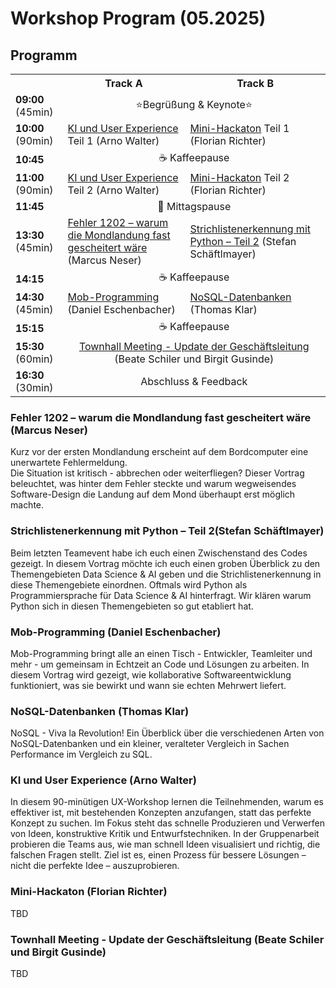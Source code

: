  
# Workshop Program (05.2025)

## Programm

<table>
  <tr>
    <th></th>
    <th>Track A</th>
    <th>Track B</th>
  </tr>
  <tr>
    <td><b>09:00</b> (45min)</td>
    <td colspan="2" align="center">⭐Begrüßung & Keynote⭐</td>
  </tr>
  <tr>
    <td><b>10:00</b> (90min)</td>
    <td><a href="#kiux">KI und User Experience</a> Teil 1 (Arno Walter)</td>
    <td><a href="#minihackaton">Mini-Hackaton</a> Teil 1 (Florian Richter)</td>
  </tr>
  <tr>
    <td><b>10:45</b></td>
    <td colspan="2" align="center">☕ Kaffeepause</td>
  </tr>
  <tr>
    <td><b>11:00</b> (90min)</td>
    <td><a href="#kiux">KI und User Experience</a> Teil 2 (Arno Walter)</td>
    <td><a href="#minihackaton">Mini-Hackaton</a> Teil 2 (Florian Richter)</td>
  </tr>
  <tr>
    <td><b>11:45</b></td>
    <td colspan="2" align="center">🥗 Mittagspause</td>
  </tr>
  <tr>
    <td><b>13:30</b> (45min)</td>
    <td><a href="#fehler1202">Fehler 1202 – warum die Mondlandung fast gescheitert wäre</a> (Marcus Neser)</td>
    <td><a href="#strichlisten">Strichlistenerkennung mit Python – Teil 2</a> (Stefan Schäftlmayer)</td>
  </tr>
   <tr>
    <td><b>14:15</b></td>
    <td colspan="2" align="center">☕ Kaffeepause</td>
  </tr>
  <tr>
    <td><b>14:30</b> (45min)</td>
    <td><a href="#mobprogramming">Mob-Programming</a> (Daniel Eschenbacher)</td>
    <td><a href="#nosql">NoSQL-Datenbanken</a> (Thomas Klar)</td>
  </tr>
  <tr>
    <td><b>15:15</b></td>
    <td colspan="2" align="center">☕ Kaffeepause</td>
  </tr>
  <tr>
    <td><b>15:30</b> (60min)</td>
    <td align="center" colspan="2"><a href="#townhall">Townhall Meeting - Update der Geschäftsleitung</a><br/>(Beate Schiler und Birgit Gusinde)</td>
  </tr>
  <tr>
    <td><b>16:30</b> (30min)</td>
    <td align="center" colspan="2">Abschluss & Feedback</td>
  </tr>
</table>


<h3 id="fehler1202">Fehler 1202 – warum die Mondlandung fast gescheitert wäre (Marcus Neser)</h3>
Kurz vor der ersten Mondlandung erscheint auf dem Bordcomputer eine unerwartete Fehlermeldung.<br/> 
Die Situation ist kritisch - abbrechen oder weiterfliegen? Dieser Vortrag beleuchtet, was hinter dem Fehler steckte und warum wegweisendes Software-Design die Landung auf dem Mond überhaupt erst möglich machte.

<h3 id="strichlisten">Strichlistenerkennung mit Python – Teil 2(Stefan Schäftlmayer)</h3>
Beim letzten Teamevent habe ich euch einen Zwischenstand des Codes gezeigt.
In diesem Vortrag möchte ich euch einen groben Überblick zu den Themengebieten Data Science & AI geben und die Strichlistenerkennung in diese Themengebiete einordnen.
Oftmals wird Python als Programmiersprache für Data Science & AI hinterfragt. Wir klären warum Python sich in diesen Themengebieten so gut etabliert hat.

<h3 id="mobprogramming">Mob-Programming (Daniel Eschenbacher)</h3>
Mob-Programming bringt alle an einen Tisch - Entwickler, Teamleiter und mehr - um gemeinsam in Echtzeit an Code und Lösungen zu arbeiten. In diesem Vortrag wird gezeigt, wie kollaborative Softwareentwicklung funktioniert, was sie bewirkt und wann sie echten Mehrwert liefert.

<h3 id="nosql">NoSQL-Datenbanken (Thomas Klar)</h3>
NoSQL - Viva la Revolution! Ein Überblick über die verschiedenen Arten von NoSQL-Datenbanken und ein kleiner, veralteter Vergleich in Sachen Performance im Vergleich zu SQL.

<h3 id="kiux">KI und User Experience (Arno Walter)</h3>
In diesem 90-minütigen UX-Workshop lernen die Teilnehmenden, warum es effektiver ist, mit bestehenden Konzepten anzufangen, statt das perfekte Konzept zu suchen. Im Fokus steht das schnelle Produzieren und Verwerfen von Ideen, konstruktive Kritik und Entwurfstechniken. In der Gruppenarbeit probieren die Teams aus, wie man schnell Ideen visualisiert und richtig, die falschen Fragen stellt. Ziel ist es, einen Prozess für bessere Lösungen – nicht die perfekte Idee – auszuprobieren.

<h3 id="minihackaton">Mini-Hackaton (Florian Richter)</h3>
TBD

<h3 id="townhall">Townhall Meeting - Update der Geschäftsleitung (Beate Schiler und Birgit Gusinde)</h3>
TBD
